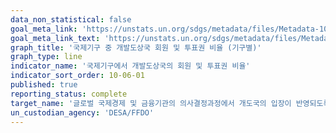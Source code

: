 ```yaml
---
data_non_statistical: false
goal_meta_link: 'https://unstats.un.org/sdgs/metadata/files/Metadata-10-06-01.pdf'
goal_meta_link_text: 'https://unstats.un.org/sdgs/metadata/files/Metadata-10-06-01.pdf'
graph_title: '국제기구 중 개발도상국 회원 및 투표권 비율 (기구별)'
graph_type: line
indicator_name: '국제기구에서 개발도상국의 회원 및 투표권 비율'
indicator_sort_order: 10-06-01
published: true
reporting_status: complete
target_name: '글로벌 국제경제 및 금융기관의 의사결정과정에서 개도국의 입장이 반영되도록 강화'
un_custodian_agency: 'DESA/FFDO'
---
```

